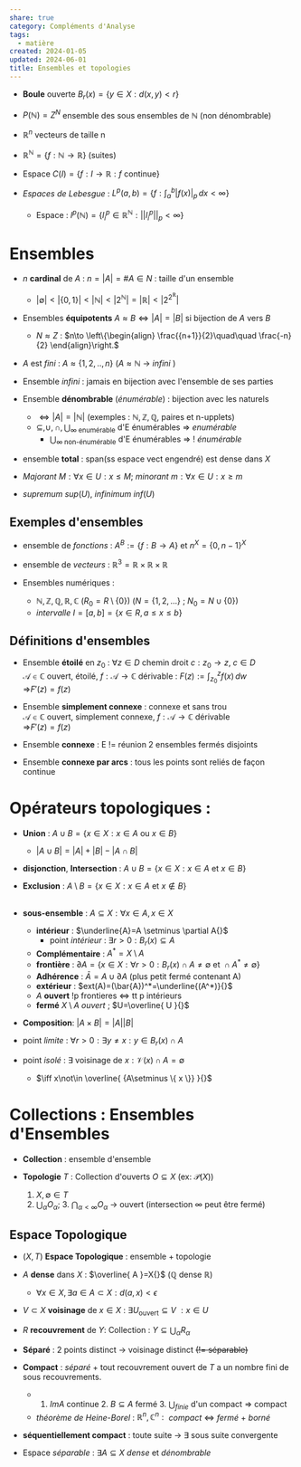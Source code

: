 ```yaml
---  
share: true  
category: Compléments d'Analyse  
tags:  
  - matière  
created: 2024-01-05  
updated: 2024-06-01  
title: Ensembles et topologies  
---  
```

  
- **Boule** ouverte $B_{r}(x)=\{ y\in X:d(x,y)<r \}{}$  
  
- $P(\mathbb{N})=Z^N{}$ ensemble des sous ensembles de $\mathbb{N}{}$ (non dénombrable)  
  
- $\mathbb{R}^n{}$ vecteurs de taille n  
  
- $\mathbb{R}^\mathbb{N}{}=\{ f:\mathbb{N}\to \mathbb{R} \}$ (suites)  
  
- Espace $C(I)=\{ f:I\to \mathbb{R}: f \text{ continue} \}{}$  
  
- *Espaces de Lebesgue* : $L^p(a,b)=\left\{  f: \int_{a}^{b}  \lvert f(x)  \rvert_{p}\, dx<\infty  \right\}{}$  
	- Espace :  $l^{p}(\mathbb{N})=\left\{ l_{i}^p\in \mathbb{R}^\mathbb{N}:| | l_{i}^p| |_{p}<\infty  \right\}{}$   
# Ensembles  
  
- $n$ **cardinal** de $A$ : $n=|A|=\#A \in N$ : taille d'un ensemble  
	- $|\emptyset |<|\{ 0,1 \}|<|\mathbb{N}|<|2^\mathbb{N}|=|\mathbb{R}|<|2^{2^\mathbb{R}}|{}$  
  
- Ensembles **équipotents** $A \approx B \iff |A|=|B|$ si bijection de $A$ vers $B$   
	- $N\approx Z$ : $n\to \left\{\begin{align} \frac{{n+1}}{2}\quad\quad \frac{-n}{2} \end{align}\right.$  
  
- $A$ est *fini* : $A \approx \{ 1,2,..,n \}$ ($A\approx \mathbb{N}$ → *infini*  )  
  
- Ensemble *infini* : jamais en bijection avec l'ensemble de ses parties  
  
- Ensemble **dénombrable** (*énumérable*) : bijection avec les naturels  
	- $\iff |A|=|\mathbb{N}|{}$  (exemples :  $\mathbb{N}, \mathbb{Z}, \mathbb{Q}{}$, paires et n-upplets)  
	- $\subseteq, \cup, \cap, \bigcup_{\infty \text{ enumérable}} {}$ d'E énumérables ⇒ *enumérable*  
		- $\bigcup_{\infty \text{ non-énumérable}}$ d'E énumérables ⇒ ! *énumérable*  
  
- ensemble **total** : span(ss espace vect engendré) est dense dans $X{}$  
  
- *Majorant* $M:\forall x\in U:x\leq M{}$; *minorant* $m:\forall x\in U:x\geq m{}$  
  
- *supremum* $sup(U){}$, *infinimum* $inf(U){}$  
## Exemples d'ensembles  
  
- ensemble de *fonctions* : $A^B{}:=\{ f:B\to A \}$ et $n^X=\{ 0,n-1 \}^X{}$  
  
- ensemble de *vecteurs* : $\mathbb{R}^3=\mathbb{R}\times \mathbb{R}\times \mathbb{R}{}$  
  
- Ensembles numériques :   
	- $\mathbb{N,Z,Q,R,C}{}$  ($R_{0}=R\setminus \{ 0 \}{}$) ($N = \{ 1,2,\dots \}{}$ ; $N_{0}=N\cup \{ 0 \}$)  
	- *intervalle* $I=[a,b]=\{ x\in R,a\leq x\leq b \}{}$  
## Définitions d'ensembles  
  
- Ensemble **étoilé** en $z_{0}$ : $\forall z\in D$ chemin droit $c:z_{0}\to z$, $c\in D$  
	$\mathcal{A}\in \mathbb{C}$ ouvert, étoilé, $f:\mathcal{A}\to \mathbb{C}$ dérivable : $F(z):=\int_{z_{0}}^{z} f(x) \, dw$  
		⇒$F'(z)=f(z)$  
  
- Ensemble **simplement connexe** : connexe et sans trou  
	$\mathcal{A}\in \mathbb{C}$ ouvert, simplement connexe, $f:\mathcal{A}\to \mathbb{C}$ dérivable  
		⇒$F'(z)=f(z)$  
  
- Ensemble **connexe** : E != réunion 2 ensembles fermés disjoints  
  
- Ensemble **connexe par arcs** : tous les points sont reliés de façon continue  
# Opérateurs topologiques :  
  
- **Union** : $A\cup B=\{ x\in X:x \in A \text{ ou } x \in B \}{}$  
	- $|A \cup B|=|A|+|B| - |A \cap B|$  
  
- **disjonction**, **Intersection** :  $A\cup B=\{ x\in X:x \in A \text{ et } x \in B \}{}$  
  
- **Exclusion** :  $A\setminus B=\{ x\in X:x \in A \text{ et } x \not\in B \}{}$  
&nbsp;  
  
- **sous-ensemble** : $A\subseteq X:\forall x \in A,x\in X{}$  
	- **intérieur** : $\underline{A}=A \setminus \partial A{}$  
		- point *intérieur* : $\exists r>0:B_{r}(x)\subseteq A{}$  
	- **Complémentaire** : $A^*=X \setminus A{}$  
	- **frontière** : $\partial A=\{ x \in  X: \forall r > 0:B_{r}(x) \cap A\not=\emptyset \text{ et } \cap A^{*} \not=\emptyset  \}{}$  
	- **Adhérence** : $\bar{A}=A\cup \partial A{}$ (plus petit fermé contenant A)  
	- **extérieur** : $ext(A)=(\bar{A})^*=\underline{(A^*)}{}$  
	- $A{}$ **ouvert** !p frontieres ⇔ tt p intérieurs   
	- **fermé** $X\setminus A{}$ *ouvert* ; $U=\overline{ U }{}$  
  
- **Composition**: $|A\times B|=|A||B|$  
  
- point *limite* : $\forall r>0: \exists y\neq x: y\in B_{r}(x)\cap A{}$  
  
- point *isolé* : $\exists{}$ voisinage de $x:\mathcal{V}(x)\cap A=\emptyset {}$  
	- $\iff x\not\in \overline{ {A\setminus \{ x \}} }{}$  
# Collections : Ensembles d'Ensembles  
  
- **Collection** : ensemble d'ensemble  
  
- **Topologie** $T{}$ : Collection d'ouverts $O\subseteq X{}$ (ex: $\mathcal{P}(X){}$)  
	1. $X,\emptyset \in T{}$  
	2. $\bigcup_{\alpha} O_{\alpha}{}$; 3. $\bigcap_{\alpha<\infty} O_{\alpha}{}$  → ouvert (intersection $\infty{}$ peut être fermé)  
## Espace Topologique  
  
- $(X,T){}$ **Espace Topologique** : ensemble + topologie  
 - $A{}$ **dense** dans $X{}$ : $\overline{ A }=X{}$  ($\mathbb{Q} {}$ dense $\mathbb{R}{}$)  
	- $\forall x\in X, \exists a \in A\subset X:d(a,x)<\epsilon{}$   
 - $V{}\subset X$ **voisinage** de $x\in X{}$ : $\exists U_{\text{ouvert}} \subseteq V{}$  $:x\in U{}$  
  
- $R{}$ **recouvrement** de $Y{}$: Collection : $Y\subseteq\bigcup_{\alpha}R_{\alpha}{}$  
  
- **Séparé** : 2 points distinct → voisinage distinct ~~(!= séparable)~~  
  
- **Compact** : *séparé* + tout recouvrement ouvert de $T{}$ a un nombre fini de sous recouvrements.  
	- 1. $Im A{}$ continue 2. $B\subseteq A{}$ fermé 3. $\bigcup_{finie}{}$ d'un compact ⇒ compact  
	- *théorème de Heine-Borel* : $\mathbb{R}^{n},\mathbb{C}^n:{}$ *compact* <=> *fermé* + *borné*  
  
- **séquentiellement compact** : toute suite → $\exists{}$ sous suite convergente  
  
- Espace *séparable* : $\exists A\subseteq X{}$  *dense* et *dénombrable*  
